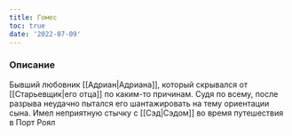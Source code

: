 ```yaml
---
title: Гомес
toc: true
date: '2022-07-09'
---
```


### Описание
Бывший любовник [[Адриан|Адриана]], который скрывался от [[Старьевщик|его отца]] по каким-то причинам. Судя по всему, после разрыва неудачно пытался его шантажировать на тему ориентации сына.
Имел неприятную стычку с [[Сэд|Сэдом]] во время путешествия в Порт Роял